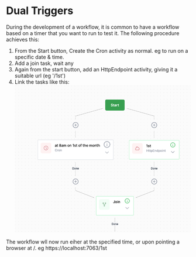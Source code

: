 # Dual Triggers

During the development of a workflow, it is common to have a workflow based on a timer that you want to run to test it. The following procedure achieves this:

1. From the Start button, Create the Cron activity as normal.  eg to run on a specific date & time.
2. Add a join task, wait any
3. Again from the start button, add an HttpEndpoint activity, giving it a suitable url (eg '/1st')
4. Link the tasks like this:
   ![](2022-11-25-15-14-47.png)

The workflow wll now run eiher at the specified time, or upon pointing a browser at <host>/<endpoint>. eg https://localhost:7063/1st